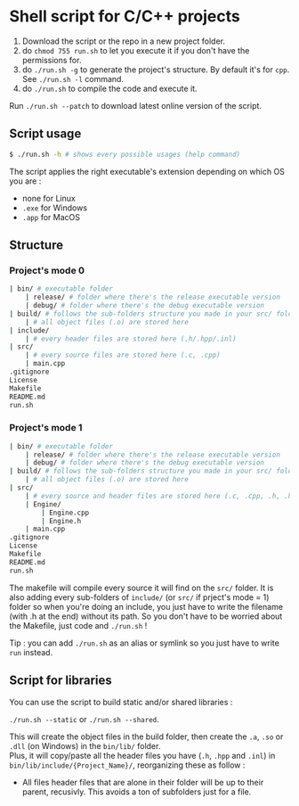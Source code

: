 # Shell script for C/C++ projects

1. Download the script or the repo in a new project folder.
1. do `chmod 755 run.sh` to let you execute it if you don't have the permissions for.
1. do `./run.sh -g` to generate the project's structure. By default it's for `cpp`. See `./run.sh -l` command.
1. do `./run.sh` to compile the code and execute it.

Run `./run.sh --patch` to download latest online version of the script.

## Script usage
```sh
$ ./run.sh -h # shows every possible usages (help command)
```

The script applies the right executable's extension depending on which OS you are :
* none for Linux
* `.exe` for Windows
* `.app` for MacOS

## Structure

### Project's mode 0 
```sh
| bin/ # executable folder
    | release/ # folder where there's the release executable version
    | debug/ # folder where there's the debug executable version
| build/ # follows the sub-folders structure you made in your src/ folder.
    | # all object files (.o) are stored here
| include/
    | # every header files are stored here (.h/.hpp/.inl)
| src/
    | # every source files are stored here (.c, .cpp)
    | main.cpp
.gitignore
License
Makefile
README.md
run.sh
```

### Project's mode 1
```sh
| bin/ # executable folder
    | release/ # folder where there's the release executable version
    | debug/ # folder where there's the debug executable version
| build/ # follows the sub-folders structure you made in your src/ folder.
    | # all object files (.o) are stored here
| src/
    | # every source and header files are stored here (.c, .cpp, .h, .hpp, .inl)
    | Engine/
        | Engine.cpp
        | Engine.h
    | main.cpp
.gitignore
License
Makefile
README.md
run.sh
```

The makefile will compile every source it will find on the `src/` folder.
It is also adding every sub-folders of `include/` (or `src/` if prject's mode = 1) folder so when you're doing an include, you just have to write the filename (with .h at the end) without its path.
So you don't have to be worried about the Makefile, just code and `./run.sh` !

Tip : you can add `./run.sh` as an alias or symlink so you just have to write `run` instead.


## Script for libraries

You can use the script to build static and/or shared libraries :

`./run.sh --static` or `./run.sh --shared`.

This will create the object files in the build folder, then create the `.a`, `.so` or `.dll` (on Windows) in the `bin/lib/` folder.<br>
Plus, it will copy/paste all the header files you have (`.h`, `.hpp` and `.inl`) in `bin/lib/include/{Project_Name}/`, reorganizing these as follow :
- All files header files that are alone in their folder will be up to their parent, recusivly. This avoids a ton of subfolders just for a file.
